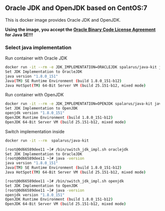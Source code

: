 ## Oracle JDK and OpenJDK based on CentOS:7

This is docker image provides Oracle JDK and OpenJDK. 

**Using the image, you accept the [Oracle Binary Code License Agreement](http://www.oracle.com/technetwork/java/javase/terms/license/index.html) for Java SE!!!**

### Select java implementation 

Run container with Oracle JDK
```bash
docker run -it --rm -e JDK_IMPLEMENTATION=ORACLEJDK spalarus/java-kit java -version 
Set JDK Implementation to OracleJDK
java version "1.8.0_151"
Java(TM) SE Runtime Environment (build 1.8.0_151-b12)
Java HotSpot(TM) 64-Bit Server VM (build 25.151-b12, mixed mode)
```

Run container with OpenJDK
```bash
docker run -it --rm -e JDK_IMPLEMENTATION=OPENJDK spalarus/java-kit java -version 
Set JDK Implementation to OpenJDK
openjdk version "1.8.0_151"
OpenJDK Runtime Environment (build 1.8.0_151-b12)
OpenJDK 64-Bit Server VM (build 25.151-b12, mixed mode)
```
Switch implementation inside
```bash
docker run -it --rm  spalarus/java-kit

[root@0d66589dee11 ~]# /bin/switch_jdk_impl.sh oraclejdk
Set JDK Implementation to OracleJDK
[root@0d66589dee11 ~]# java -version
java version "1.8.0_151"
Java(TM) SE Runtime Environment (build 1.8.0_151-b12)
Java HotSpot(TM) 64-Bit Server VM (build 25.151-b12, mixed mode)

[root@0d66589dee11 ~]# /bin/switch_jdk_impl.sh openjdk
Set JDK Implementation to OpenJDK
[root@0d66589dee11 ~]# java -version
openjdk version "1.8.0_151"
OpenJDK Runtime Environment (build 1.8.0_151-b12)
OpenJDK 64-Bit Server VM (build 25.151-b12, mixed mode)
```
